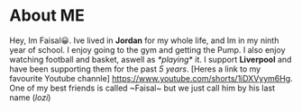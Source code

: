  # About ME
 
Hey, Im Faisal😀. Ive lived in **Jordan** for my whole life, and Im in my ninth year of school. I enjoy going to the gym and getting the Pump. I also enjoy watching football and basket, aswell as _*playing_* it. I support __Liverpool__ and have been supporting them for the past *5 years*. [Heres a link to my favourite Youtube channle] <https://www.youtube.com/shorts/1iDXVyym6Hg>. One of my best friends is called ~Faisal~ but we just call him by his last name (_lozi_)
